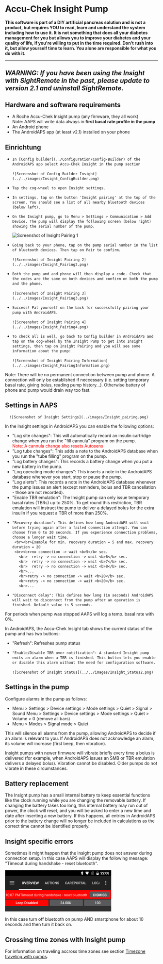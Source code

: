 # Accu-Chek Insight Pump

**This software is part of a DIY artificial pancreas solution and is not a product, but requires YOU to read, learn and understand the system including how to use it. It is not something that does all your diabetes management for you but allows you to improve your diabetes and your quality of life, if you're willing to put in the time required. Don't rush into it, but allow yourself time to learn. You alone are responsible for what you do with it.**

* * *

## ***WARNING:** If you have been using the Insight with **SightRemote** in the past, please **update to version 2.1** and **uninstall SightRemote**.*

## Hardware and software requirements

- A Roche Accu-Chek Insight pump (any firmware, they all work) <br /> Note: AAPS will write data always in **first basal rate profile in the pump**
- An Android phone
- The AndroidAPS app (at least v2.1) installed on your phone

## Einrichtung

-     In [Config builder](../Configuration/Config-Builder) of the AndroidAPS app select Accu-Chek Insight in the pump section
     
      ![Screenshot of Config Builder Insight](../../images/Insight_ConfigBuilder.png)
     

-     Tap the cog-wheel to open Insight settings.
     

-     In settings, tap on the button 'Insight pairing' at the top of the screen. You should see a list of all nearby bluetooth devices (below left).
     
 
 -     On the Insight pump, go to Menu > Settings > Communication > Add Device. The pump will display the following screen (below right) showing the serial number of the pump.
      
      ![Screenshot of Insight Pairing 1](../../images/Insight_Pairing1.png)
      

-     Going back to your phone, tap on the pump serial number in the list of bluetooth devices. Then tap on Pair to confirm. 
     
      ![Screenshot of Insight Pairing 2](../../images/Insight_Pairing2.png)
     

-     Both the pump and and phone will then display a code. Check that the codes are the same on both devices and confirm on both the pump and the phone.
     
      ![Screenshot of Insight Pairing 3](../../images/Insight_Pairing3.png)
     

-     Success! Pat yourself on the back for successfully pairing your pump with AndroidAPS.
     
      ![Screenshot of Insight Pairing 4](../../images/Insight_Pairing4.png)
     

-     To check all is well, go back to Config builder in AndroidAPS and tap on the cog-wheel by the Insight Pump to get into Insight settings, then tap on Insight Pairing and you will see some information about the pump:
     
      ![Screenshot of Insight Pairing Information](../../images/Insight_PairingInformation.png)
     

Note: There will be no permanent connection between pump and phone. A connection will only be established if neccessary (i.e. setting temporary basal rate, giving bolus, reading pump history...). Otherwise battery of phone and pump would drain way too fast.

## Settings in AAPS

      ![Screenshot of Insight Settings](../images/Insight_pairing.png)
    

In the Insight settings in AndroidAPS you can enable the following options:

- "Log site changes": This will automatically record an insulin cartridge change when you run the "fill cannula" program on the pump.  
 <font color="red">Note: A cannula change also resets Autosens</b></font>
- "Log tube changes": This adds a note to the AndroidAPS database when you run the "tube filling" program on the pump.
- "Log battery changes": This records a battery change when you put a new battery in the pump.
- "Log operating mode changes": This inserts a note in the AndroidAPS database whenever you start, stop or pause the pump.
- "Log alerts": This records a note in the AndroidAPS database whenever the pump issues an alert (except reminders, bolus and TBR cancellation - those are not recorded).
- "Enable TBR emulation": The Insight pump can only issue temporary basal rates (TBRs) up to 250%. To get round this restriction, TBR emulation will instruct the pump to deliver a delayed bolus for the extra insulin if you request a TBR of more than 250%.
-     "Recovery duration": This defines how long AndroidAPS will wait before trying again after a failed connection attempt. You can choose from 0 to 20 seconds. If you experience connection problems, choose a longer wait time. 
       <br><br>Example for min. recovery duration = 5 and max. recovery duration = 20
       <br><br>no connection -> wait <b>5</b> sec.
         <br>  retry -> no connection -> wait <b>6</b> sec.
         <br>  retry -> no connection -> wait <b>7</b> sec.
         <br>  retry -> no connection -> wait <b>8</b> sec.
         <br>...
         <br>retry -> no connection -> wait <b>20</b> sec.
         <br>retry -> no connection -> wait <b>20</b> sec.
         <br>...
     

-     "Disconnect delay": This defines how long (in seconds) AndroidAPS will wait to disconnect from the pump after an operation is finished. Default value is 5 seconds.
     

For periods when pump was stopped AAPS will log a temp. basal rate with 0%.

In AndroidAPS, the Accu-Chek Insight tab shows the current status of the pump and has two buttons:

- "Refresh": Refreshes pump status
-     "Enable/Disable TBR over notification": A standard Insight pump emits an alarm when a TBR is finished. This button lets you enable or disable this alarm without the need for configuration software.
     
      ![Screenshot of Insight Status](../../images/Insight_Status2.png)
     

## Settings in the pump

Configure alarms in the pump as follows:

- Menu > Settings > Device settings > Mode settings > Quiet > Signal > Sound Menu > Settings > Device settings > Mode settings > Quiet > Volume > 0 (remove all bars)
- Menu > Modes > Signal mode > Quiet

This will silence all alarms from the pump, allowing AndroidAPS to decide if an alarm is relevant to you. If AndroidAPS does not acknowledge an alarm, its volume will increase (first beep, then vibration).

Insight pumps with newer firmware will vibrate briefly every time a bolus is delivered (for example, when AndroidAPS issues an SMB or TBR emulation delivers a delayed bolus). Vibration cannot be disabled. Older pumps do not vibrate in these circumstances.

## Battery replacement

The Insight pump has a small internal battery to keep essential functions like the clock running while you are changing the removable battery. If changing the battery takes too long, this internal battery may run out of power, the clock will reset, and you will be asked to enter a new time and date after inserting a new battery. If this happens, all entries in AndroidAPS prior to the battery change will no longer be included in calculations as the correct time cannot be identified properly.

## Insight specific errors

Sometimes it might happen that the Insight pump does not answer during connection setup. In this case AAPS will display the following message: "Timeout during handshake - reset bluetooth".

![Insight Reset Bluetooth](../images/Insight_ResetBT.png)

In this case turn off bluetooth on pump AND smartphone for about 10 seconds and then turn it back on.

## Crossing time zones with Insight pump

For information on traveling accross time zones see section [Timezone traveling with pumps](../Usage/Timezone-traveling#insight).